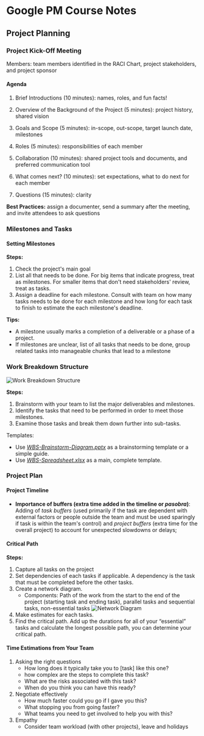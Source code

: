 # Google PM Course Notes

## Project Planning

### Project Kick-Off Meeting

Members: team members identified in the RACI Chart, project stakeholders, and project sponsor

#### Agenda

1. Brief Introductions (10 minutes): names, roles, and fun facts!

2. Overview of the Background of the Project (5 minutes): project history, shared vision

3. Goals and Scope (5 minutes): in-scope, out-scope, target launch date, milestones

4. Roles (5 minutes): responsibilities of each member

5. Collaboration (10 minutes): shared project tools and documents, and preferred communication tool

6. What comes next? (10 minutes): set expectations, what to do next for each member

7. Questions (15 minutes): clarity

**Best Practices:** assign a documenter, send a summary after the meeting, and invite attendees to ask questions

### Milestones and Tasks

#### Setting Milestones

**Steps:**

1. Check the project's main goal
2. List all that needs to be done. For big items that indicate progress, treat as milestones. For smaller items that don't need stakeholders' review, treat as tasks.
3. Assign a deadline for each milestone. Consult with team on how many tasks needs to be done for each milestone and how long for each task to finish to estimate the each milestone's deadline.

**Tips:** 
- A milestone usually marks a completion of a deliverable or a phase of a project.
- If milestones are unclear, list of all tasks that needs to be done, group related tasks into manageable chunks that lead to a milestone

### Work Breakdown Structure

![Work Breakdown Structure](https://i.imgur.com/vjpBDWT.jpg)

**Steps:**
1. Brainstorm with your team to list the major deliverables and milestones.
2. Identify the tasks that need to be performed in order to meet those milestones.
3. Examine those tasks and break them down further into sub-tasks.

Templates:
- Use *[WBS-Brainstorm-Diagram.pptx](https://github.com/ralmario/googlepmguide/blob/bfbf7b10d3d9440980c1086970b79c2e87a33606/Documents/Project%20Planning/WBS-Brainstorm-Diagram.pptx)* as a brainstorming template or a simple guide.
- Use *[WBS-Spreadsheet.xlsx](https://github.com/ralmario/googlepmguide/blob/bfbf7b10d3d9440980c1086970b79c2e87a33606/Documents/Project%20Planning/WBS-Spreadsheet.xlsx)* as a main, complete template.

### Project Plan

#### Project Timeline

-  **Importance of buffers (extra time added in the timeline or *pasobra*)**: Adding of *task buffers* (used primarily if the task are dependent with external factors or people outside the team and must be used sparingly if task is within the team's control) and *project buffers* (extra time for the overall project) to account for unexpected slowdowns or delays;

#### Critical Path

**Steps:**
1. Capture all tasks on the project
2. Set dependencies of each tasks if applicable. A dependency is the task that must be completed before the other tasks.
3. Create a network diagram.
	- Components: Path of the work from the start to the end of the project (starting task and ending task), parallel tasks and sequential tasks, non-essential tasks
	![Network Diagram](https://i.imgur.com/eaS7Mew.png)
4. Make estimates for each tasks.
5. Find the critical path. Add up the durations for all of your “essential” tasks and calculate the longest possible path, you can determine your critical path.

#### Time Estimations from Your Team
1. Asking the right questions
	- How long does it typically take you to [task] like this one?
	- how complex are the steps to complete this task?
	- What are the risks associated with this task?
	- When do you think you can have this ready?
2. Negotiate effectively
	- How much faster could you go if I gave you this?
	- What stopping you from going faster?
	- What teams you need to get involved to help you with this?
3. Empathy
    - Consider team workload (with other projects), leave and holidays










